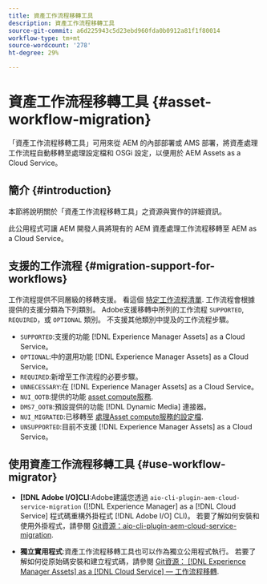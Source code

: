 ```yaml
---
title: 資產工作流程移轉工具
description: 資產工作流程移轉工具
source-git-commit: a6d225943c5d23ebd960fda0b0912a81f1f80014
workflow-type: tm+mt
source-wordcount: '278'
ht-degree: 29%

---
```


# 資產工作流程移轉工具 {#asset-workflow-migration}

「資產工作流程移轉工具」可用來從 AEM 的內部部署或 AMS 部署，將資產處理工作流程自動移轉至處理設定檔和 OSGi 設定，以便用於 AEM Assets as a Cloud Service。

## 簡介 {#introduction}

本節將說明關於「資產工作流程移轉工具」之資源與實作的詳細資訊。

此公用程式可讓 AEM 開發人員將現有的 AEM 資產處理工作流程移轉至 AEM as a Cloud Service。

## 支援的工作流程 {#migration-support-for-workflows}

工作流程提供不同層級的移轉支援。 看這個 [特定工作流程清單](https://github.com/adobe/aem-cloud-migration/blob/master/src/main/resources/workflowSteps.properties). 工作流程會根據提供的支援分類為下列類別。 Adobe支援移轉中所列的工作流程 `SUPPORTED`, `REQUIRED`，或 `OPTIONAL` 類別。 不支援其他類別中提及的工作流程步驟。

* `SUPPORTED`:支援的功能 [!DNL Experience Manager Assets] as a Cloud Service。
* `OPTIONAL`:中的選用功能 [!DNL Experience Manager Assets] as a Cloud Service。
* `REQUIRED`:新增至工作流程的必要步驟。
* `UNNECESSARY`:在 [!DNL Experience Manager Assets] as a Cloud Service。
* `NUI_OOTB`:提供的功能 [asset compute服務](/help/assets/asset-microservices-configure-and-use.md).
* `DMS7_OOTB`:預設提供的功能 [!DNL Dynamic Media] 連接器。
* `NUI_MIGRATED`:已移轉至 [處理Asset compute服務的設定檔](/help/assets/asset-microservices-configure-and-use.md).
* `UNSUPPORTED`:目前不支援 [!DNL Experience Manager Assets] as a Cloud Service。

## 使用資產工作流程移轉工具 {#use-workflow-migrator}

* **[!DNL Adobe I/O]CLI**:Adobe建議您透過 `aio-cli-plugin-aem-cloud-service-migration` ([!DNL Experience Manager] as a [!DNL Cloud Service] 程式碼重構外掛程式 [!DNL Adobe I/O] CLI)。 若要了解如何安裝和使用外掛程式，請參閱 [Git資源：aio-cli-plugin-aem-cloud-service-migration](https://github.com/adobe/aio-cli-plugin-aem-cloud-service-migration#introduction).

* **獨立實用程式**:資產工作流程移轉工具也可以作為獨立公用程式執行。 若要了解如何從原始碼安裝和建立程式碼，請參閱 [Git資源： [!DNL Experience Manager Assets] as a [!DNL Cloud Service]  — 工作流程移轉](https://github.com/adobe/aem-cloud-migration).
